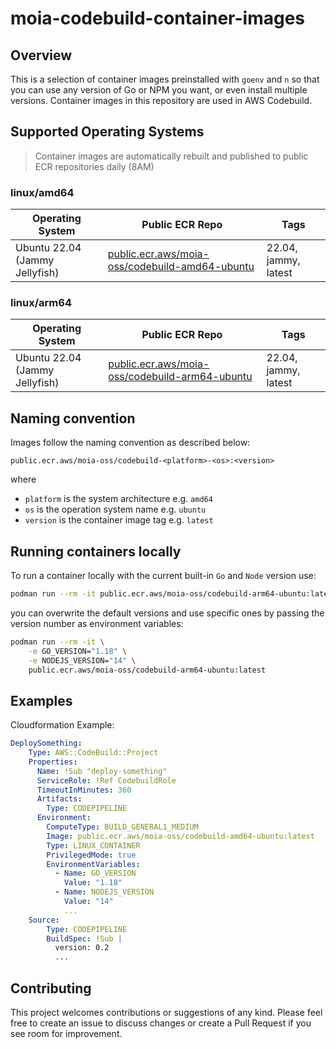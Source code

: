 # moia-codebuild-container-images

## Overview

This is a selection of container images preinstalled with `goenv` and `n` so that you can use any version of Go or NPM you want, or even install multiple versions. Container images in this repository are used in AWS Codebuild.

## Supported Operating Systems

> Container images are automatically rebuilt and published to public ECR repositories daily (8AM)


### linux/amd64

| Operating System             | Public ECR Repo                                                                                 | Tags             |
| ---------------------------- | ----------------------------------------------------------------------------------------------- | --------------------------- |
| Ubuntu 22.04 (Jammy Jellyfish)   | [public.ecr.aws/moia-oss/codebuild-amd64-ubuntu](https://gallery.ecr.aws/moia-oss/codebuild-amd64-ubuntu)           | 22.04, jammy, latest        |

### linux/arm64

| Operating System             | Public ECR Repo                                                                                 | Tags             |
| ---------------------------- | ----------------------------------------------------------------------------------------------- | --------------------------- |
| Ubuntu 22.04 (Jammy Jellyfish)   | [public.ecr.aws/moia-oss/codebuild-arm64-ubuntu](https://gallery.ecr.aws/moia-oss/codebuild-arm64-ubuntu)           | 22.04, jammy, latest        |

## Naming convention

Images follow the naming convention as described below:

`public.ecr.aws/moia-oss/codebuild-<platform>-<os>:<version>`

where 
* `platform` is the system architecture e.g. `amd64`
* `os` is the operation system name e.g. `ubuntu`
* `version` is the container image tag e.g. `latest`

## Running containers locally

To run a container locally with the current built-in `Go` and `Node` version use:

```bash
podman run --rm -it public.ecr.aws/moia-oss/codebuild-arm64-ubuntu:latest
```

you can overwrite the default versions and use specific ones by passing the version number as environment variables:

```bash
podman run --rm -it \
    -e GO_VERSION="1.18" \
    -e NODEJS_VERSION="14" \
    public.ecr.aws/moia-oss/codebuild-arm64-ubuntu:latest
```

## Examples

Cloudformation Example:

```yaml
DeploySomething:
    Type: AWS::CodeBuild::Project
    Properties:
      Name: !Sub "deploy-something"
      ServiceRole: !Ref CodebuildRole
      TimeoutInMinutes: 360
      Artifacts:
        Type: CODEPIPELINE
      Environment:
        ComputeType: BUILD_GENERAL1_MEDIUM
        Image: public.ecr.aws/moia-oss/codebuild-amd64-ubuntu:latest
        Type: LINUX_CONTAINER
        PrivilegedMode: true
        EnvironmentVariables:
          - Name: GO_VERSION
            Value: "1.18"
          - Name: NODEJS_VERSION
            Value: "14"
            ...
    Source:
        Type: CODEPIPELINE
        BuildSpec: !Sub |
          version: 0.2
          ... 
```

## Contributing

This project welcomes contributions or suggestions of any kind. Please feel free to create an issue to discuss changes or create a Pull Request if you see room for improvement.
